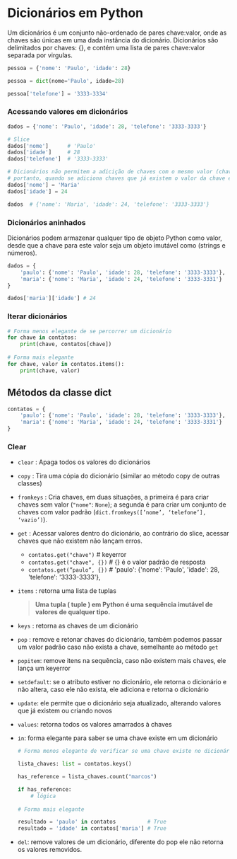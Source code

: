 # Dicionários em Python

Um dicionários é um conjunto não-ordenado de pares chave:valor, onde as chaves são únicas em uma dada instância do dicionário. Dicionários são delimitados por chaves: {}, e contém uma lista de pares chave:valor separada por virgulas.

```python
pessoa = {'nome': 'Paulo', 'idade': 28}

pessoa = dict(nome='Paulo', idade=28)

pessoa['telefone'] = '3333-3334'
```

### Acessando valores em dicionários

```python
dados = {'nome': 'Paulo', 'idade': 28, 'telefone': '3333-3333'}

# Slice
dados['nome']      # 'Paulo'
dados['idade']     # 28
dados['telefone']  # '3333-3333'

# Dicionários não permitem a adicição de chaves com o mesmo valor (chaves iguais),
# portanto, quando se adiciona chaves que já existem o valor da chave é alterado.
dados['nome'] = 'Maria'
dados['idade'] = 24

dados  # {'nome': 'Maria', 'idade': 24, 'telefone': '3333-3333'}
```

### Dicionários aninhados

Dicionários podem armazenar qualquer tipo de objeto Python como valor, desde que a chave para este valor seja um objeto imutável como (strings e números).

```python
dados = {
	'paulo': {'nome': 'Paulo', 'idade': 28, 'telefone': '3333-3333'},
	'maria': {'nome': 'Maria', 'idade': 24, 'telefone': '3333-3331'}
}

dados['maria']['idade'] # 24
```

### Iterar dicionários

```python
# Forma menos elegante de se percorrer um dicionário
for chave in contatos:
	print(chave, contatos[chave])
	
# Forma mais elegante
for chave, valor in contatos.items():
	print(chave, valor)
```

## Métodos da classe dict

```python
contatos = {
	'paulo': {'nome': 'Paulo', 'idade': 28, 'telefone': '3333-3333'},
	'maria': {'nome': 'Maria', 'idade': 24, 'telefone': '3333-3331'}
}
```

### Clear

- `clear` : Apaga todos os valores do dicionários
- `copy` : Tira uma cópia do dicionário (similar ao método copy de outras classes)
- `fromkeys` : Cria chaves, em duas situações, a primeira é para criar chaves sem valor 
(`"nome"`: `None`); a segunda é para criar um conjunto de chaves com valor padrão
(`dict.fromkeys([’nome’, ‘telefone’], ‘vazio’)`).
- `get` : Acessar valores dentro do dicionário, ao contrário do slice, acessar chaves que não existem não lançam erros.
    - `contatos.get("chave")`        # keyerror
    - `contatos.get("chave", {})` # {} é o valor padrão de resposta
    - `contatos.get(”paulo”, {})` # 'paulo': {'nome': 'Paulo', 'idade': 28, 'telefone': '3333-3333'},
- `items` : retorna uma lista de tuplas
    
    > **Uma tupla ( tuple ) em Python é uma sequência imutável de valores de qualquer tipo.**
    > 
- `keys` : retorna as chaves de um dicionário
- `pop` :  remove e retonar chaves do dicionário, também podemos passar um valor padrão caso não exista a chave, semelhante ao método `get`
- `popitem`: remove itens na sequência, caso não existem mais chaves, ele lança um keyerror
- `setdefault`: se o atributo estiver no dicionário, ele retorna o dicionário e não altera, caso ele não exista, ele adiciona e retorna o dicionário
- `update`: ele permite que o dicionário seja atualizado, alterando valores que já existem ou criando novos
- `values`: retorna todos os valores amarrados à chaves
- `in`: forma elegante para saber se uma chave existe em um dicionário
    
    ```python
    # Forma menos elegante de verificar se uma chave existe no dicionário
    
    lista_chaves: list = contatos.keys()
    
    has_reference = lista_chaves.count("marcos")
    
    if has_reference:
    	# lógica
    	
    # Forma mais elegante
    
    resultado = 'paulo' in contatos          # True
    resultado = 'idade' in contatos['maria'] # True
    ```
    
- `del`: remove valores de um dicionário, diferente do pop ele não retorna os valores removidos.
